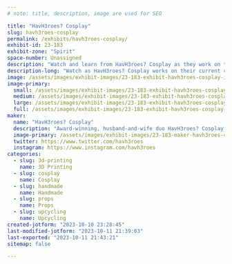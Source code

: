 ```yaml
---
# note: title, description, image are used for SEO

title: "HavH3roes? Cosplay"
slug: havh3roes-cosplay
permalink: /exhibits/havh3roes-cosplay/
exhibit-id: 23-183
exhibit-zone: "Spirit"
space-number: Unassigned
description: "Watch and learn from HavH3roes? Cosplay as they work on their current builds!"
description-long: "Watch as HavH3roes? Cosplay works on their current cosplays and learn about their making processes. We will also be showcasing some pieces from our award-winning Borderlands and Wonderlands cosplays."
image: /assets/images/exhibit-images/23-183-exhibit-havh3roes-cosplay-img-20231010-224259-large.jpg
image-primary: 
  small: /assets/images/exhibit-images/23-183-exhibit-havh3roes-cosplay-img-20231010-224259-small.jpg
  medium: /assets/images/exhibit-images/23-183-exhibit-havh3roes-cosplay-img-20231010-224259-medium.jpg
  large: /assets/images/exhibit-images/23-183-exhibit-havh3roes-cosplay-img-20231010-224259-large.jpg
  full: /assets/images/exhibit-images/23-183-exhibit-havh3roes-cosplay-img-20231010-224259-full.jpg
maker: 
  name: "HavH3roes? Cosplay"
  description: "Award-winning, husband-and-wife duo HavH3roes? Cosplay creates semi-to-fully handmade costumes and props. Although collectively cosplaying since 2013, we have been cosplaying and competing at conventions since 2019. We specialize in stylized/painted cosplays (from head to toe) and look to upcycle materials as much as possible. Our mediums span the realms of sewing, 3D modeling/printing, foamsmithing and everything in-between. We are constantly looking for new challenges and skills to push our boundaries and imaginations!"
  image-primary: /assets/images/exhibit-images/23-183-maker-havh3roes-cosplay-lr-02804-medium.jpg
  twitter: https://www.twitter.com/havh3roes
  instagram: https://www.instagram.com/havh3roes
categories: 
  - slug: 3d-printing
    name: 3D Printing
  - slug: cosplay
    name: Cosplay
  - slug: handmade
    name: Handmade
  - slug: props
    name: Props
  - slug: upcycling
    name: Upcycling
created-jotform: "2023-10-10 23:28:45"
last-modified-jotform: "2023-10-11 21:39:03"
last-exported: "2023-10-11 21:43:21"
sitemap: false

---
```

